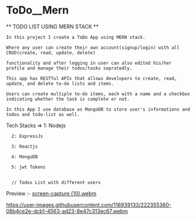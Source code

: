 # ToDo__Mern

** TODO LIST USING MERN STACK **
    
    In this project I create a ToDo App using MERN stack. 

    Where any user can create their own account(signup/login) with all CRUD(create, read, update, delete) 
    
    functionality and after logging in user can also edited his/her profile and manage their todos/tasks sepratedly. 
    
    This app has RESTful APIs that allows developers to create, read, update, and delete to-do lists and items.
    
    Users can create multiple to-do items, each with a name and a checkbox indicating whether the task is complete or not.

    In this App I use database as MongoDB to store user's informations and todos and todo-list as well. 

 
 Tech Stacks =>
      1: Nodejs
      
      2: ExpressJs
      
      3: Reactjs
      
      4: MongoDB
      
      5: jwt Tokens
      
      
      // Todos List with different users
      
  Preview :-
      [screen-capture (10).webm](https://user-images.githubusercontent.com/116939133/222355360-08b4ce2e-dcb1-4563-ad23-8e47c313ec67.webm)

  
  https://user-images.githubusercontent.com/116939133/222355360-08b4ce2e-dcb1-4563-ad23-8e47c313ec67.webm
